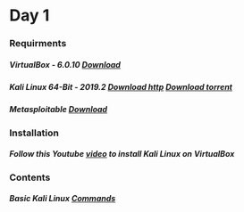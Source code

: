 # Day 1
### Requirments
##### VirtualBox - 6.0.10 [Download](https://download.virtualbox.org/virtualbox/6.0.10/VirtualBox-6.0.10-132072-Win.exe)
##### Kali Linux 64-Bit - 2019.2 [Download http](https://cdimage.kali.org/kali-2019.2/kali-linux-2019.2-amd64.iso) [Download torrent](https://images.offensive-security.com/kali-linux-2019.2-amd64.iso.torrent)
##### Metasploitable [Download](https://nchc.dl.sourceforge.net/project/metasploitable/Metasploitable2/metasploitable-linux-2.0.0.zip)
### Installation
##### Follow this Youtube [video](https://www.youtube.com/watch?v=zE3EhEJYQ-I) to install Kali Linux on VirtualBox
### Contents
##### Basic Kali Linux [Commands](link) 

